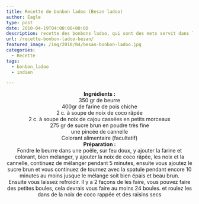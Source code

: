 ```yaml
---
title: Recette de bonbon ladoo (Besan ladoo)
author: Eagle
type: post
date: 2010-04-19T04:00:00+00:00
description: recette des bonbons ladoo, qui sont des mets servit dans les fêtes religieuses (tamoule et musulmane).
url: /recette-bonbon-ladoo-besan/
featured_image: /img/2010/04/besan-bonbon-ladoo.jpg
categories:
  - Recette
tags:
  - bonbon_ladoo
  - indien

---
```

<center>
  <strong>Ingrédients :</strong>
</center>


  


<center>
  350 gr de beurre<br /> 400gr de farine de pois chiche<br /> 2 c. à soupe de noix de coco râpée<br /> 2 c. à soupe de noix de cajou cassées en petits morceaux<br /> 275 gr de sucre brun en poudre très fine<br /> une pincée de cannelle<br /> Colorant alimentaire (facultatif)
</center>


  


<center>
  <strong>Préparation :</strong>
</center>


  


<center>
  Fondre le beurre dans une poêle, sur feu doux, y ajouter la farine et colorant, bien mélanger, y ajouter la noix de coco râpée, les noix et la cannelle, continuez de mélanger pendant 5 minutes, ensuite vous ajoutez le sucre brun et vous continuez de tournez avec la spatule pendant encore 10 minutes au moins jusque le mélange soit bien épais et beau brun.<br /> Ensuite vous laissez refroidir. Il y a 2 façons de les faire, vous pouvez faire des petites boules, cela devrais vous faire au moins 24 boules. et roulez les dans de la noix de coco rappée et des raisins secs
</center>